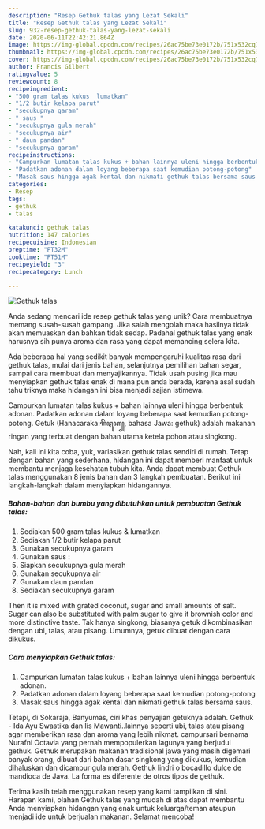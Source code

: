 ```yaml
---
description: "Resep Gethuk talas yang Lezat Sekali"
title: "Resep Gethuk talas yang Lezat Sekali"
slug: 932-resep-gethuk-talas-yang-lezat-sekali
date: 2020-06-11T22:42:21.864Z
image: https://img-global.cpcdn.com/recipes/26ac75be73e0172b/751x532cq70/gethuk-talas-foto-resep-utama.jpg
thumbnail: https://img-global.cpcdn.com/recipes/26ac75be73e0172b/751x532cq70/gethuk-talas-foto-resep-utama.jpg
cover: https://img-global.cpcdn.com/recipes/26ac75be73e0172b/751x532cq70/gethuk-talas-foto-resep-utama.jpg
author: Francis Gilbert
ratingvalue: 5
reviewcount: 8
recipeingredient:
- "500 gram talas kukus  lumatkan"
- "1/2 butir kelapa parut"
- "secukupnya garam"
- " saus "
- "secukupnya gula merah"
- "secukupnya air"
- " daun pandan"
- "secukupnya garam"
recipeinstructions:
- "Campurkan lumatan talas kukus + bahan lainnya uleni hingga berbentuk adonan."
- "Padatkan adonan dalam loyang beberapa saat kemudian potong-potong"
- "Masak saus hingga agak kental dan nikmati gethuk talas bersama saus."
categories:
- Resep
tags:
- gethuk
- talas

katakunci: gethuk talas 
nutrition: 147 calories
recipecuisine: Indonesian
preptime: "PT32M"
cooktime: "PT51M"
recipeyield: "3"
recipecategory: Lunch

---
```



![Gethuk talas](https://img-global.cpcdn.com/recipes/26ac75be73e0172b/751x532cq70/gethuk-talas-foto-resep-utama.jpg)

Anda sedang mencari ide resep gethuk talas yang unik? Cara membuatnya memang susah-susah gampang. Jika salah mengolah maka hasilnya tidak akan memuaskan dan bahkan tidak sedap. Padahal gethuk talas yang enak harusnya sih punya aroma dan rasa yang dapat memancing selera kita.

Ada beberapa hal yang sedikit banyak mempengaruhi kualitas rasa dari gethuk talas, mulai dari jenis bahan, selanjutnya pemilihan bahan segar, sampai cara membuat dan menyajikannya. Tidak usah pusing jika mau menyiapkan gethuk talas enak di mana pun anda berada, karena asal sudah tahu triknya maka hidangan ini bisa menjadi sajian istimewa.

Campurkan lumatan talas kukus + bahan lainnya uleni hingga berbentuk adonan. Padatkan adonan dalam loyang beberapa saat kemudian potong-potong. Getuk (Hanacaraka:ꦒꦼꦛꦸꦏ꧀, bahasa Jawa: gethuk) adalah makanan ringan yang terbuat dengan bahan utama ketela pohon atau singkong.


Nah, kali ini kita coba, yuk, variasikan gethuk talas sendiri di rumah. Tetap dengan bahan yang sederhana, hidangan ini dapat memberi manfaat untuk membantu menjaga kesehatan tubuh kita. Anda dapat membuat Gethuk talas menggunakan 8 jenis bahan dan 3 langkah pembuatan. Berikut ini langkah-langkah dalam menyiapkan hidangannya.

<!--inarticleads1-->

##### Bahan-bahan dan bumbu yang dibutuhkan untuk pembuatan Gethuk talas:

1. Sediakan 500 gram talas kukus &amp; lumatkan
1. Sediakan 1/2 butir kelapa parut
1. Gunakan secukupnya garam
1. Gunakan  saus :
1. Siapkan secukupnya gula merah
1. Gunakan secukupnya air
1. Gunakan  daun pandan
1. Sediakan secukupnya garam


Then it is mixed with grated coconut, sugar and small amounts of salt. Sugar can also be substituted with palm sugar to give it brownish color and more distinctive taste. Tak hanya singkong, biasanya getuk dikombinasikan dengan ubi, talas, atau pisang. Umumnya, getuk dibuat dengan cara dikukus. 

<!--inarticleads2-->

##### Cara menyiapkan Gethuk talas:

1. Campurkan lumatan talas kukus + bahan lainnya uleni hingga berbentuk adonan.
1. Padatkan adonan dalam loyang beberapa saat kemudian potong-potong
1. Masak saus hingga agak kental dan nikmati gethuk talas bersama saus.


Tetapi, di Sokaraja, Banyumas, ciri khas penyajian getuknya adalah. Gethuk - Ida Ayu Swastika dan Iis Mawanti..lainnya seperti ubi, talas atau pisang agar memberikan rasa dan aroma yang lebih nikmat. campursari bernama Nurafni Octavia yang pernah mempopulerkan lagunya yang berjudul gethuk. Gethuk merupakan makanan tradisional jawa yang masih digemari banyak orang, dibuat dari bahan dasar singkong yang dikukus, kemudian dihaluskan dan dicampur gula merah. Gethuk lindri o bocadillo dulce de mandioca de Java. La forma es diferente de otros tipos de gethuk. 

Terima kasih telah menggunakan resep yang kami tampilkan di sini. Harapan kami, olahan Gethuk talas yang mudah di atas dapat membantu Anda menyiapkan hidangan yang enak untuk keluarga/teman ataupun menjadi ide untuk berjualan makanan. Selamat mencoba!
